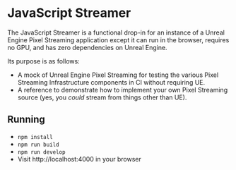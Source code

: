 # JavaScript Streamer

The JavaScript Streamer is a functional drop-in for an instance of a Unreal Engine Pixel Streaming application
except it can run in the browser, requires no GPU, and has zero dependencies on Unreal Engine.

Its purpose is as follows:
- A mock of Unreal Engine Pixel Streaming for testing the various Pixel Streaming Infrastructure components in CI without requiring UE.
- A reference to demonstrate how to implement your own Pixel Streaming source (yes, you _could_ stream from things other than UE).

## Running
- `npm install`
- `npm run build`
- `npm run develop`
- Visit http://localhost:4000 in your browser